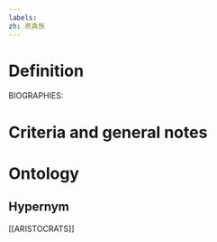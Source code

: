 ```yaml
---
labels: 
zh: 燕貴族
---
```


# Definition
BIOGRAPHIES:
# Criteria and general notes
# Ontology

## Hypernym
[[ARISTOCRATS]]